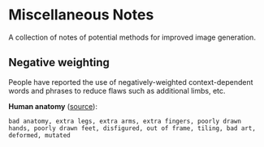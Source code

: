# Miscellaneous Notes

A collection of notes of potential methods for improved image generation.

## Negative weighting

People have reported the use of negatively-weighted context-dependent words and phrases to reduce flaws such as additional limbs, etc.

**Human anatomy** ([source](https://github.com/BrentOzar/stable-diffusion/blob/766028cff9de7fe1f86f8a73f21f6c5efe09aca4/docs/features/PROMPTS.md)):

`bad anatomy, extra legs, extra arms, extra fingers, poorly drawn hands, poorly drawn feet, disfigured, out of frame, tiling, bad art, deformed, mutated`